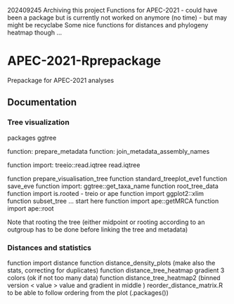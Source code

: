 202409245 Archiving this project
Functions for APEC-2021 - could have been a package but is currently not worked on anymore (no time) - but may might be recyclabe
Some nice functions for distances and phylogeny heatmap though ... 


# APEC-2021-Rprepackage
Prepackage for APEC-2021 analyses

## Documentation
### Tree visualization
packages ggtree

function: prepare_metadata 
function: join_metadata_assembly_names

function import: treeio::read.iqtree read.iqtree

function prepare_visualisation_tree
function standard_treeplot_eve1
function save_eve
function import: ggtree::get_taxa_name
function root_tree_data
function import is.rooted - treio or ape
function import ggplot2::xlim
function subset_tree
... start here
function import ape::getMRCA
function import ape::root

Note that rooting the tree (either midpoint or rooting according to an outgroup has to be done before linking the tree and metadata)


### Distances and statistics
function import distance
function distance_density_plots (make also the stats, correcting for duplicates)
function  distance_tree_heatmap gradient 3 colors (ok if not too many data)
function distance_tree_heatmap2 (binned version < value > value and gradient in middle )
reorder_distance_matrix.R to be able to follow ordering from the plot
(.packages())
